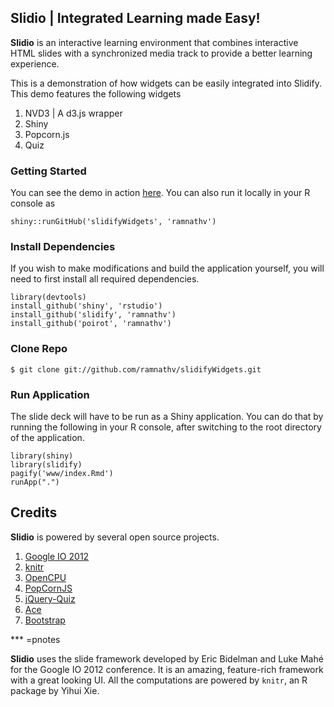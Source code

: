 ## Slidio | Integrated Learning made Easy!

__Slidio__ is an interactive learning environment that combines interactive HTML slides with a synchronized media track to provide a better learning experience.

This is a demonstration of how widgets can be easily integrated into Slidify. This demo features the following widgets

1. NVD3 | A d3.js wrapper
2. Shiny
3. Popcorn.js
4. Quiz

### Getting Started

You can see the demo in action [here](http://glimmer.rstudio.com/ramnathv/slidifyWidgets). You can also run it locally in your R console as 

```
shiny::runGitHub('slidifyWidgets', 'ramnathv')
```

### Install Dependencies

If you wish to make modifications and build the application yourself, you will need to first install all required dependencies.

```
library(devtools)
install_github('shiny', 'rstudio')
install_github('slidify', 'ramnathv')
install_github('poirot', 'ramnathv')
```

### Clone Repo

```
$ git clone git://github.com/ramnathv/slidifyWidgets.git
```

### Run Application

The slide deck will have to be run as a Shiny application. You can do that by running the following in your R console, after switching to the root directory of the application. 

```
library(shiny)
library(slidify)
pagify('www/index.Rmd')
runApp(".")
```

## Credits

__Slidio__ is powered by several open source projects.

1. [Google IO 2012](https://code.google.com/p/io-2012-slides/)
2. [knitr](http://github.com/yihui/knitr)
3. [OpenCPU](http://www.opencpu.org)
4. [PopCornJS](http://popcornjs.org/)
5. [jQuery-Quiz](https://github.com/lurodrigo/jquery-quiz)
6. [Ace](http://ace.ajax.org/)
7. [Bootstrap](http://twitter.github.com/bootstrap/)

*** =pnotes

__Slidio__ uses the slide framework developed by Eric Bidelman and Luke Mahé for the Google IO 2012 conference. It is an amazing, feature-rich framework with a great looking UI. All the computations are powered by `knitr`, an R package by Yihui Xie. 


